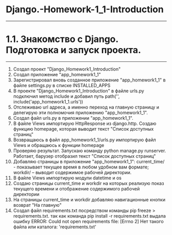 # Django.-Homework-1_1-Introduction

----

# 1.1. Знакомство с Django. Подготовка и запуск проекта.

----

1. Создал проект "Django_Homework1_Introduction"
2. Создал приложение "app_homework1_1"
3. Зарегистрировал вновь созданное приложение "app_homework1_1" в файле settings.py в списке INSTALLED_APPS
4. В проекте "Django_Homework1_Introduction" в файле urls.py подключил метод include и 
добавил путь path('', include('app_homework1_1.urls'))
5. Отслеживаю url адреса, а именно переход на главную страницу и делегирую эти полномочия приложению "app_homework1_1".
6. Создал файл urls.py в приложении "app_homework1_1".
7. В файле Views импортирую HttpResponse из django.http. Создаю функцию homepage, которая выводит текст "Список доступных страниц"
8. Возвращаюсь в файл app_homework1_1/urls.py импортирую файл Views и обращаюсь к функции homepage
9. Проверяю результат. Запускаю команду python manage.py runserver. Работает, барузер отобразил текст "Список доступных страниц"
10. Добавляю страницы в приложение "app_homework1_1":
    current_time/ - показывает текущее время в любом удобном вам формате;
    workdir/ – выводит содержимое рабочей директории.
11. B файле Views импортирую модули datetime и os
12. Создаю страницы current_time и workdir на которых реализую показ текущего времени и отображение содержимого рабочей директории
13. На страницы current_time и workdir добавляю навигационные кнопки возврат "На главную"
14. Создал файл requirements.txt посредством команды pip freeze > requirements.txt. так как команда pip install -r requirements.txt
выдала ошибку  ERROR: Could not open requirements file: [Errno 2] Нет такого файла или каталога: 'requirements.txt'




